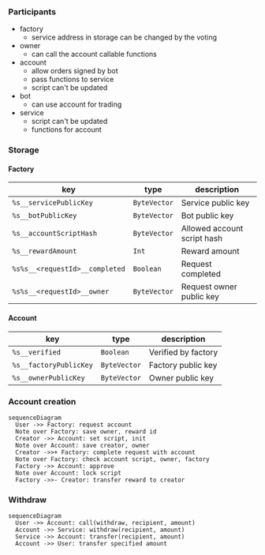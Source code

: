 ### Participants

- factory
  - service address in storage can be changed by the voting
- owner
  - can call the account callable functions
- account
  - allow orders signed by bot
  - pass functions to service
  - script can't be updated
- bot
  - can use account for trading
- service
  - script can't be updated
  - functions for account

### Storage

#### Factory

| key                            | type         | description                 |
| ------------------------------ | ------------ | --------------------------- |
| `%s__servicePublicKey`         | `ByteVector` | Service public key          |
| `%s__botPublicKey`             | `ByteVector` | Bot public key              |
| `%s__accountScriptHash`        | `ByteVector` | Allowed account script hash |
| `%s__rewardAmount`             | `Int`        | Reward amount               |
| `%s%s__<requestId>__completed` | `Boolean`    | Request completed           |
| `%s%s__<requestId>__owner`     | `ByteVector` | Request owner public key    |

#### Account

| key                    | type         | description         |
| ---------------------- | ------------ | ------------------- |
| `%s__verified`         | `Boolean`    | Verified by factory |
| `%s__factoryPublicKey` | `ByteVector` | Factory public key  |
| `%s__ownerPublicKey`   | `ByteVector` | Owner public key    |

### Account creation

```mermaid
sequenceDiagram
  User ->> Factory: request account
  Note over Factory: save owner, reward id
  Creator ->> Account: set script, init
  Note over Account: save creator, owner
  Creator ->>+ Factory: complete request with account
  Note over Factory: check account script, owner, factory
  Factory ->> Account: approve
  Note over Account: lock script
  Factory ->>- Creator: transfer reward to creator
```

### Withdraw

```mermaid
sequenceDiagram
  User ->> Account: call(withdraw, recipient, amount)
  Account ->> Service: withdraw(recipient, amount)
  Service ->> Account: transfer(recipient, amount)
  Account ->> User: transfer specified amount
```
